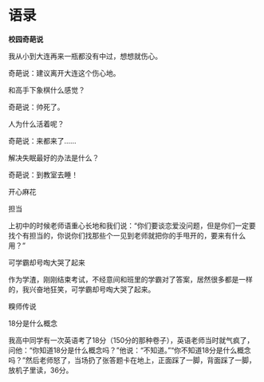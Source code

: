 # 语录

**校园奇葩说**

我从小到大连再来一瓶都没有中过，想想就伤心。 

奇葩说：建议离开大连这个伤心地。 

和高手下象棋什么感觉？ 

奇葩说：帅死了。 

人为什么活着呢？ 

奇葩说：来都来了…… 

解决失眠最好的办法是什么？ 

奇葩说：到教室去睡！ 

开心麻花 

担当 

上初中的时候老师语重心长地和我们说：“你们要谈恋爱没问题，但是你们一定要找个有担当的，你说你们找那些个一见到老师就把你的手甩开的，要来有什么用？” 

可学霸却号啕大哭了起来 

作为学渣，刚刚结束考试，不经意间和班里的学霸对了答案，居然很多都是一样的，我兴奋地狂笑，可学霸却号啕大哭了起来。 

糗师传说 

18分是什么概念 

我高中同学有一次英语考了18分（150分的那种卷子），英语老师当时就气疯了，问他：“你知道18分是什么概念吗？”他说：“不知道。”“你不知道18分是什么概念吗？”然后老师怒了，当场扔了张答题卡在地上，正面踩了一脚，背面踩了一脚，放机子里读，36分。